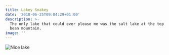 ```yaml
---
title: Lakey Snakey
date: '2018-06-25T09:04:29+01:00'
description: >-
  The only lake that could ever please me was the salt lake at the top of coffee
  bean mountain.
image: ''
---
```

![Nice lake](https://res.cloudinary.com/maxgoldhouse/image/upload/v1527632563/1830/1830_VM_2.jpg)
